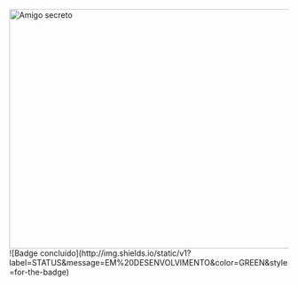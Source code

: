 <img width="1752" height="431" alt="Amigo secreto" src="https://github.com/user-attachments/assets/af39c1a2-3aaa-434e-908b-ea767869c670" />
![Badge concluído](http://img.shields.io/static/v1?label=STATUS&message=EM%20DESENVOLVIMENTO&color=GREEN&style=for-the-badge)
